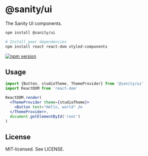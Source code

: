 # @sanity/ui

The Sanity UI components.

```sh
npm install @sanity/ui

# Install peer dependencies
npm install react react-dom styled-components
```

[![npm version](https://img.shields.io/npm/v/@sanity/ui.svg?style=flat-square)](https://www.npmjs.com/package/@sanity/ui)

## Usage

```jsx
import {Button, studioTheme, ThemeProvider} from '@sanity/ui'
import ReactDOM from 'react-dom'

ReactDOM.render(
  <ThemeProvider theme={studioTheme}>
    <Button text="Hello, world" />
  </ThemeProvider>,
  document.getElementById('root')
)
```

## License

MIT-licensed. See LICENSE.
